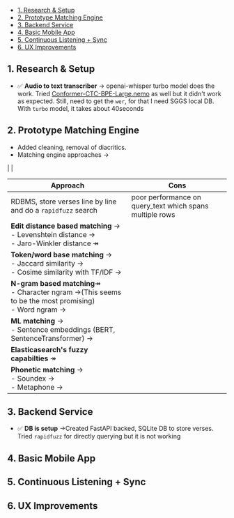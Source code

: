- [1. Research \& Setup](#1-research--setup)
- [2. Prototype Matching Engine](#2-prototype-matching-engine)
- [3. Backend Service](#3-backend-service)
- [4. Basic Mobile App](#4-basic-mobile-app)
- [5. Continuous Listening + Sync](#5-continuous-listening--sync)
- [6. UX Improvements](#6-ux-improvements)

## 1. Research & Setup

- ✅ **Audio to text transcriber** &rarr; openai-whisper turbo model does the work. Tried [Conformer-CTC-BPE-Large.nemo](https://github.com/Open-Speech-EkStep/vakyansh-models#:~:text=punjabi_large_ssl_500) as well but it didn't work as expected. Still, need to get the `wer`, for that I need SGGS local DB. With `turbo` model, it takes about 40seconds

## 2. Prototype Matching Engine

- Added cleaning, removal of diacritics.
- Matching engine approaches &rarr;

| |

| Approach                                                                                                                          | Cons                                                     |
| --------------------------------------------------------------------------------------------------------------------------------- | -------------------------------------------------------- |
| RDBMS, store verses line by line and do a `rapidfuzz` search                                                                    | poor performance on query_text which spans multiple rows |
| **Edit distance based matching** &rarr;<br />- Levenshtein distance &rarr;<br />- Jaro-Winkler distance &Rarr;             |                                                          |
| **Token/word base matching** &rarr;<br />- Jaccard similarity &rarr;<br />- Cosime similarity with TF/IDF &rarr;           |                                                          |
| **N-gram based matching**&Rarr;<br />- Character ngram &rarr;(This seems to be the most promising)<br />- Word ngram &rarr; |                                                          |
| **ML matching** &rarr;<br />- Sentence embeddings (BERT, SentenceTransformer) &rarr;                                       |                                                          |
| **Elasticasearch's fuzzy capabilties** &Rarr;                                                                               |                                                          |
| **Phonetic matching** &rarr;<br />- Soundex &rarr;<br />- Metaphone &rarr;                                                 |                                                          |

## 3. Backend Service

- ✅ **DB is setup** &rarr;Created FastAPI backed, SQLite DB to store verses. Tried `rapidfuzz` for directly querying but it is not working

## 4. Basic Mobile App

## 5. Continuous Listening + Sync

## 6. UX Improvements
